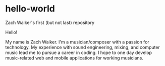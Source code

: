 # hello-world
Zach Walker's first (but not last) repository

Hello!

My name is Zach Walker. I'm a musician/composer with a passion 
for technology. My experience with sound engineering, mixing, 
and computer music lead me to pursue a career in coding. 
I hope to one day develop music-related web and mobile 
applications for working musicians.
